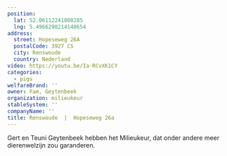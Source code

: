 ```yaml
---
position:
  lat: 52.06112241800285
  lng: 5.4966298214148654
address:
  street: Hopeseweg 26A
  postalCode: 3927 CS
  city: Renswoude
  country: Nederland
video: https://youtu.be/Ia-RCvXK1CY
categories:
  - pigs
welfareBrand: ''
owner: Fam, Geytenbeek
organization: milieukeur
stableSystem: ''
companyName: ''
title: Renswoude  |  Hopeseweg 26a
---
```


Gert en Teuni Geytenbeek hebben het Milieukeur, dat onder andere meer dierenwelzijn zou garanderen.
